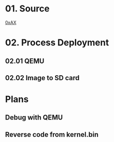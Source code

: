 # 01. Source 
[0xAX](https://0xax.gitbooks.io/linux-insides/content/Booting/linux-bootstrap-1.html)



# 02. Process Deployment

## 02.01 QEMU

## 02.02 Image to SD card

# Plans

## Debug with QEMU

## Reverse code from kernel.bin
